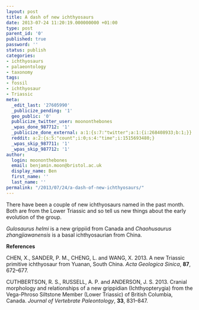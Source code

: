 ```yaml
---
layout: post
title: A dash of new ichthyosaurs
date: 2013-07-24 11:20:19.000000000 +01:00
type: post
parent_id: '0'
published: true
password: ''
status: publish
categories:
- ichthyosaurs
- palaeontology
- taxonomy
tags:
- fossil
- ichthyosaur
- Triassic
meta:
  _edit_last: '27605990'
  _publicize_pending: '1'
  geo_public: '0'
  publicize_twitter_user: moononthebones
  _wpas_done_987712: '1'
  _publicize_done_external: a:1:{s:7:"twitter";a:1:{i:268408933;b:1;}}
  reddit: a:2:{s:5:"count";i:0;s:4:"time";i:1515693480;}
  _wpas_skip_987711: '1'
  _wpas_skip_987712: '1'
author:
  login: moononthebones
  email: benjamin.moon@bristol.ac.uk
  display_name: Ben
  first_name: ''
  last_name: ''
permalink: "/2013/07/24/a-dash-of-new-ichthyosaurs/"
---
```

<p>There have been a couple of new ichthyosaurs named in the past month. Both are from the Lower Triassic and so tell us new things about the early evolution of the group.</p>
<p><em>Gulosaurus helmi</em> is a new grippiid from Canada and <em>Chaohusaurus zhangjiawanensis</em> is a basal ichthyosaurian from China.</p>
<p><strong>References</strong></p>
<p>CHEN, X., SANDER, P. M., CHENG, L. and WANG, X. 2013. A new Triassic primitive ichthyosaur from Yuanan, South China. <em>Acta Geologica Sinica</em>, <strong>87</strong>, 672–677.</p>
<p>CUTHBERTSON, R. S., RUSSELL, A. P. and ANDERSON, J. S. 2013. Cranial morphology and relationships of a new grippidian (Ichthyopterygia) from the Vega-Phroso Siltstone Member (Lower Triassic) of British Columbia, Canada. <em>Journal of Vertebrate Paleontology</em>, <strong>33</strong>, 831–847.</p>
